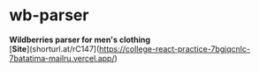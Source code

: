 # wb-parser
**Wildberries parser for men's clothing**
<br/>
[**Site**](shorturl.at/rC147](https://college-react-practice-7bgjqcnlc-7batatima-mailru.vercel.app/)
